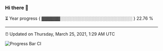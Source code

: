 ### Hi there 👋

⏳ Year progress { ▓▓▓▓▓▓░░░░░░░░░░░░░░░░░░░░░░░░ } 22.76 %

---

⏰ Updated on Thursday, March 25, 2021, 1:29 AM UTC

![Progress Bar CI](https://github.com/arthurbuhl/arthurbuhl/workflows/Progress%20Bar%20CI/badge.svg)

